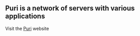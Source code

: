 ## Puri is a network of servers with various applications

Visit the <a target="_blank" rel="noopener noreferrer" href="http://puri.zone">Puri</a> website
